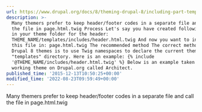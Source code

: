 ```yaml
---
url: https://www.drupal.org/docs/8/theming-drupal-8/including-part-template
description: >-
  Many themers prefer to keep header/footer codes in a separate file and call
  the file in page.html.twig Process Let's say you have created following file
  in your theme folder for the header:
  THEME_NAME/templates/includes/header.html.twig And now you want to include
  this file in: page.html.twig The recommended method The correct method for
  Drupal 8 themes is to use Twig namespaces to declare the current theme
  "templates" directory. Here is an example: {% include
  '@THEME_NAME/includes/header.html.twig' %} Below is an example taken from a
  working theme on Drupal.org called Architect.
published_time: '2015-12-13T10:50:25+00:00'
modified_time: '2022-08-23T09:59:49+00:00'
---
```

Many themers prefer to keep header/footer codes in a separate file and call the file in page.html.twig